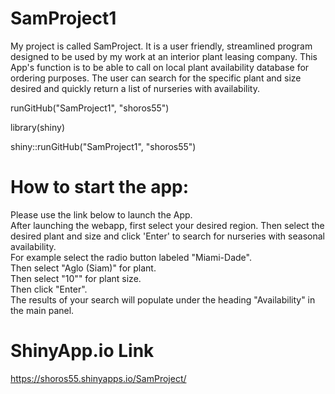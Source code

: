 # SamProject1
My project is called SamProject.  It is a user friendly, streamlined program designed to be used by my work at an interior plant leasing company.  This App's function is to be able to call on local plant availability database for ordering purposes.  The user can search for the specific plant and size desired and quickly return a list of nurseries with availability.

runGitHub("SamProject1", "shoros55")

library(shiny)

shiny::runGitHub("SamProject1", "shoros55")

# How to start the app:
Please use the link below to launch the App.  
After launching the webapp, first select your desired region.  Then select the desired plant and size and click 'Enter' to search for nurseries with seasonal availability.<br />
For example select the radio button labeled "Miami-Dade".<br />
Then select "Aglo (Siam)" for plant.<br />
Then select "10"" for plant size.<br />
Then click "Enter".<br />
The results of your search will populate under the heading "Availability" in the main panel.

# ShinyApp.io Link

https://shoros55.shinyapps.io/SamProject/
